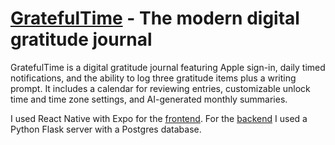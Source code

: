 # [GratefulTime](https://gratefultime.app) - The modern digital gratitude journal

GratefulTime is a digital gratitude journal featuring Apple sign-in, daily timed notifications, and the ability to log three gratitude items plus a writing prompt. It includes a calendar for reviewing entries, customizable unlock time and time zone settings, and AI-generated monthly summaries.

I used React Native with Expo for the [frontend](https://github.com/eesazahed/gratefultime-frontend). For the [backend](https://github.com/eesazahed/gratefultime-backend) I used a Python Flask server with a Postgres database.

